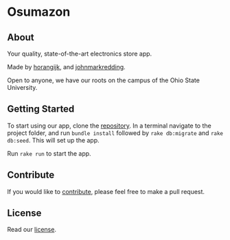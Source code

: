 # Osumazon

## About
Your quality, state-of-the-art electronics store app.

Made by [horangijk](https://github.com/horangijk), and [johnmarkredding](https://github.com/johnmarkredding).

Open to anyone, we have our roots on the campus of the Ohio State University.

## Getting Started
To start using our app, clone the [repository](https://github.com/horangijk/module-one-final-project-guidelines-dumbo-web-111918). In a terminal navigate to the project folder, and run `bundle install` followed by `rake db:migrate` and `rake db:seed`. This will set up the app.

Run `rake run` to start the app.

## Contribute
If you would like to [contribute](https://github.com/horangijk/module-one-final-project-guidelines-dumbo-web-111918/blob/master/CONTRIBUTING.md), please feel free to make a pull request.


## License
Read our [license](https://github.com/horangijk/module-one-final-project-guidelines-dumbo-web-111918/blob/master/LICENSE.md).
